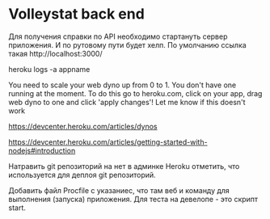 # Volleystat back end

Для получения справки по API необходимо стартануть сервер приложения. И по рутовому пути будет хелп.
По умолчанию ссылка такая http://localhost:3000/ 


heroku logs -a appname

You need to scale your web dyno up from 0 to 1. You don't have one running at the moment. To do this go to heroku.com, click on your app, drag web dyno to one and click 'apply changes'! Let me know if this doesn't work

https://devcenter.heroku.com/articles/dynos

https://devcenter.heroku.com/articles/getting-started-with-nodejs#introduction

Натравить git репозиторий на нет в админке Heroku отметить, что используется для деплоя git репозиторий.

Добавить файл Procfile с указаниес, что там веб и команду для выполнения (запуска) приложения. Для теста на девелопе - это скрипт start.
